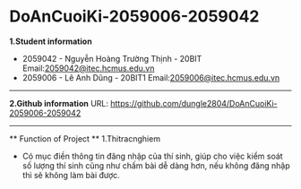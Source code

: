 # DoAnCuoiKi-2059006-2059042
**1.Student information**
* 2059042 - Nguyễn Hoàng Trường Thịnh - 20BIT
  Email:2059042@itec.hcmus.edu.vn
* 2059006 - Lê Anh Dũng - 20BIT1
  Email:2059006@itec.hcmus.edu.vn

***
**2.Github information**
URL: https://github.com/dungle2804/DoAnCuoiKi-2059006-2059042

***
** Function of Project **
1.Thitracnghiem
- Có mục điền thông tin đăng nhập của thí sinh, giúp cho việc kiểm soát số lượng thí sinh cũng như chấm bài dễ dàng hơn, nếu không đăng nhập thì sẽ không làm bài được.



